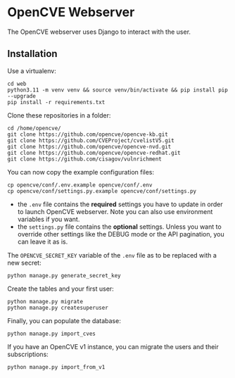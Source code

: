 # OpenCVE Webserver

The OpenCVE webserver uses Django to interact with the user.

## Installation

Use a virtualenv:

```
cd web
python3.11 -m venv venv && source venv/bin/activate && pip install pip --upgrade
pip install -r requirements.txt
```

Clone these repositories in a folder:

```
cd /home/opencve/
git clone https://github.com/opencve/opencve-kb.git
git clone https://github.com/CVEProject/cvelistV5.git
git clone https://github.com/opencve/opencve-nvd.git
git clone https://github.com/opencve/opencve-redhat.git
git clone https://github.com/cisagov/vulnrichment
```

You can now copy the example configuration files:

```
cp opencve/conf/.env.example opencve/conf/.env
cp opencve/conf/settings.py.example opencve/conf/settings.py
```

- the `.env` file contains the **required** settings you have to update in order to launch OpenCVE webserver. Note you can also use environment variables if you want.
- the `settings.py` file contains the **optional** settings. Unless you want to override other settings like the DEBUG mode or the API pagination, you can leave it as is.

The `OPENCVE_SECRET_KEY` variable of the `.env` file as to be replaced with a new secret:

```
python manage.py generate_secret_key
```

Create the tables and your first user:

```
python manage.py migrate
python manage.py createsuperuser
```

Finally, you can populate the database:

```
python manage.py import_cves
```

If you have an OpenCVE v1 instance, you can migrate the users and their subscriptions:

```
python manage.py import_from_v1
```
